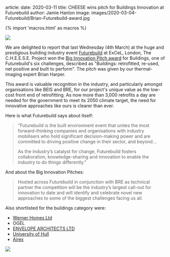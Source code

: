 article:
date: 2020-03-11
title: CHEESE wins pitch for Buildings Innovation at Futurebuild 
author: Jamie Hanlon
image: images/2020-03-04-Futurebuild/Brian-Futurebuild-award.jpg

{% import 'macros.html' as macros %}

<div class="float-right">
  <img src="{{'images/2020-03-04-Futurebuild/Brian-Futurebuild-award.jpg'|thumbnail('400x400')}}">
</div>

We are delighted to report that last Wednesday (4th March) at the huge and
prestigious building industry event
[Futurebuild](https://www.futurebuild.co.uk/) at ExCeL, London, The
C.H.E.E.S.E. Project won the [Big Innovation Pitch
award](https://www.futurebuild.co.uk/whats-on/big-innovation-pitch-shortlist)
for Buildings, one of Futurebuild's six challenges, described as "Buildings:
retrofitted, re-used, net positive and built to perform". The pitch was given
by our thermal-imaging expert Brian Harper.

This award is valuable recognition in the industry, and particularly amongst
organisations like BEIS and BRE, for our project's unique value as the low-cost
front end of retrofitting. As now more than 3,000 retrofits a day are needed
for the government to meet its 2050 climate target, the need for innovative
approaches like ours is clearer than ever.

Here is what Futurebuild says about itself:

> "Futurebuild is the built environment event that unites the most
> forward-thinking companies and organisations with industry mobilisers who
> hold significant decision-making power and are committed to driving positive
> change in their sector, and beyond...
>
> As the industry’s catalyst for change, Futurebuild fosters collaboration,
> knowledge-sharing and innovation to enable the industry to do things
> differently."

And about the Big Innovation Pitches:

> Hosted across Futurebuild in conjunction with BRE as technical partner the
> competition will be the industry’s largest call-out for innovation to date
> and will identify and celebrate novel new approaches to some of the biggest
> challenges facing us all.

Also shortlisted for the buildings category were:

- [Werner Homes Ltd](https://www.futurebuild.co.uk/exhibitors/werner-homes-ltd)
- OGEL
- [ENVELOPE ARCHITECTS LTD](https://www.futurebuild.co.uk/exhibitors/envelope-architects-ltd)
- [University of Hull](https://www.futurebuild.co.uk/exhibitors/university-of-hull)
- [Airex](https://www.futurebuild.co.uk/exhibitors/airex)
  
<img src="{{'images/2020-03-04-Futurebuild/Brian-Futurebuild-award-2.jpg'|thumbnail('800x800')}}">

